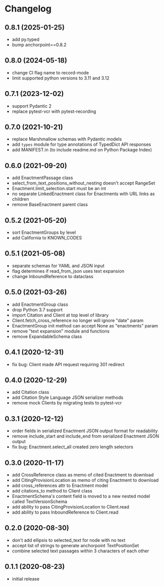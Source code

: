 Changelog
=========

0.8.1 (2025-01-25)
------------------
- add py.typed
- bump anchorpoint==0.8.2

0.8.0 (2024-05-18)
------------------
- change CI flag name to record-mode
- limit supported python versions to 3.11 and 3.12

0.7.1 (2023-12-02)
------------------
- support Pydantic 2
- replace pytest-vcr with pytest-recording

0.7.0 (2021-10-21)
------------------
- replace Marshmallow schemas with Pydantic models
- add `types` module for type annotations of TypedDict API responses
- add MANIFEST.in (to include readme.md on Python Package Index)

0.6.0 (2021-09-20)
------------------
- add EnactmentPassage class
- select_from_text_positions_without_nesting doesn't accept RangeSet
- Enactment.limit_selection.start must be an int
- no separate LinkedEnactment class for Enactments with URL links as children
- remove BaseEnactment parent class

0.5.2 (2021-05-20)
------------------
- sort EnactmentGroups by level
- add California to KNOWN_CODES

0.5.1 (2021-05-08)
------------------
- separate schemas for YAML and JSON input
- flag determines if read_from_json uses text expansion
- change InboundReference to dataclass

0.5.0 (2021-03-26)
------------------

- add EnactmentGroup class
- drop Python 3.7 support
- import Citation and Client at top level of library
- Client.fetch_cross_reference no longer will ignore "date" param
- EnactmentGroup init method can accept None as "enactments" param
- remove "text expansion" module and functions
- remove ExpandableSchema class

0.4.1 (2020-12-31)
------------------

- fix bug: Client made API request requiring 301 redirect

0.4.0 (2020-12-29)
------------------

- add Citation class
- add Citation Style Language JSON serializer methods
- remove mock Clients by migrating tests to pytest-vcr

0.3.1 (2020-12-12)
------------------

- order fields in serialized Enactment JSON output format for readability
- remove include_start and include_end from serialized Enactment JSON output
- fix bug: Enactment.select_all created zero length selectors

0.3.0 (2020-11-17)
------------------

- add CrossReference class as memo of cited Enactment to download
- add CitingProvisionLocation as memo of citing Enactment to download
- add cross_references attr to Enactment model
- add citations_to method to Client class
- EnactmentSchema's content field is moved to a new nested model called TextVersionSchema
- add ability to pass CitingProvisionLocation to Client.read
- add ability to pass InboundReference to Client.read

0.2.0 (2020-08-30)
------------------
- don't add ellipsis to selected_text for node with no text
- accept list of strings to generate anchorpoint TextPositionSet
- combine selected text passages within 3 characters of each other

0.1.1 (2020-08-23)
------------------
- initial release

